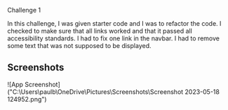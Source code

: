 Challenge 1

In this challenge, I was given starter code and I was to refactor the code. I checked to make sure that all links worked and that it passed all accessibility standards. I had to fix one link in the navbar. I had to remove some text that was not supposed to be displayed.




## Screenshots

![App Screenshot]("C:\Users\paulb\OneDrive\Pictures\Screenshots\Screenshot 2023-05-18 124952.png")

